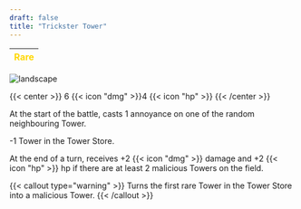 ```yaml
---
draft: false
title: "Trickster Tower"
---
```

| <span style="color:Gold"> Rare </span> |
|--------|

![landscape](/images/towers/towerS_56.png)

{{< center >}}
6 {{< icon "dmg" >}}4 {{< icon "hp" >}}
{{< /center >}}

At the start of the battle, casts 1 annoyance on one of the random neighbouring Tower.

-1 Tower in the Tower Store.

At the end of a turn, receives +2 {{< icon "dmg" >}} damage and +2 {{< icon "hp" >}} hp if there are at least 2 malicious Towers on the field. 

{{< callout type="warning" >}}
Turns the first rare Tower in the Tower Store into a malicious Tower.
{{< /callout >}}
